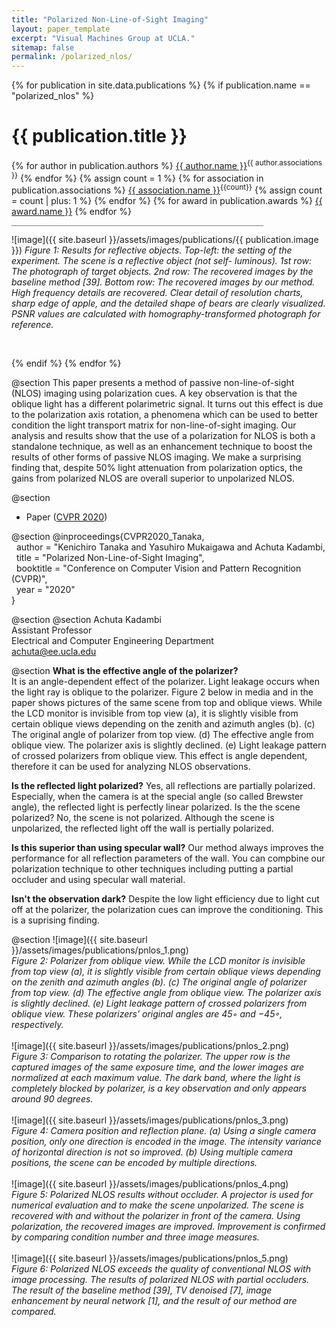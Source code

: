 ```yaml
---
title: "Polarized Non-Line-of-Sight Imaging"
layout: paper_template
excerpt: "Visual Machines Group at UCLA."
sitemap: false
permalink: /polarized_nlos/
---
```


{% for publication in site.data.publications %}
{% if publication.name == "polarized_nlos" %}

# {{ publication.title }}
{% for author in publication.authors %} [{{ author.name }}]({{author.link}})<sup>{{ author.associations }}</sup>
{% endfor %}
{% assign count = 1 %}
{% for association in publication.associations %} [{{ association.name }}]({{association.link}})<sup>{{count}}</sup> {% assign count = count | plus: 1 %}
{% endfor %}
{% for award in publication.awards %} [{{ award.name }}]({{award.link}})
{% endfor %}
<hr class="center" style="width: 80%; color: grey; height: 0.2px; background-color:grey;"/>

![image]({{ site.baseurl }}/assets/images/publications/{{ publication.image }})
*Figure 1: Results for reflective objects. Top-left: the setting of the experiment. The scene is a reflective object (not self- luminous). 1st row: The photograph of target objects. 2nd row: The recovered images by the baseline method [39]. Bottom row: The recovered images by our method. High frequency details are recovered. Clear detail of resolution charts, sharp edge of apple, and the detailed shape of bears are clearly visualized. PSNR values are calculated with homography-transformed photograph for reference.*

<br>

{% endif %}
{% endfor %}

<!--

  1 Abstract
  2 Files
  3 Citations
  4 Press
  5 Contact
  6 FAQ
  7 Media

-->

@section
This paper presents a method of passive non-line-of-sight (NLOS) imaging using polarization cues. A key observation is that the oblique light has a different polarimetric signal. It turns out this effect is due to the polarization axis rotation, a phenomena which can be used to better condition the light transport matrix for non-line-of-sight imaging. Our analysis and results show that the use of a polarization for NLOS is both a standalone technique, as well as an enhancement technique to boost the results of other forms of passive NLOS imaging. We make a surprising finding that, despite 50% light attenuation from polarization optics, the gains from polarized NLOS are overall superior to unpolarized NLOS.


@section
- Paper ([CVPR 2020](https://openaccess.thecvf.com/content_CVPR_2020/papers/Tanaka_Polarized_Non-Line-of-Sight_Imaging_CVPR_2020_paper.pdf))

@section
@inproceedings{CVPR2020_Tanaka, \
  &nbsp; author = "Kenichiro Tanaka and Yasuhiro Mukaigawa and Achuta Kadambi, \
  &nbsp; title = "Polarized Non-Line-of-Sight Imaging", \
  &nbsp; booktitle = "Conference on Computer Vision and Pattern Recognition (CVPR)", \
  &nbsp; year = "2020" \
}

@section
@section
Achuta Kadambi \
Assistant Professor \
Electrical and Computer Engineering Department \
achuta@ee.ucla.edu

@section
**What is the effective angle of the polarizer?**\
It is an angle-dependent effect of the polarizer. Light leakage occurs when the light ray is oblique to the polarizer. Figure 2 below in media and in the paper shows pictures of the same scene from top and oblique views. While the LCD monitor is invisible from top view (a), it is slightly visible from certain oblique views depending on the zenith and azimuth angles (b). (c) The original angle of polarizer from top view. (d) The effective angle from oblique view. The polarizer axis is slightly declined. (e) Light leakage pattern of crossed polarizers from oblique view. This effect is angle dependent, therefore it can be used for analyzing NLOS observations.

**Is the reflected light polarized?**
Yes, all reflections are partially polarized. Especially, when the camera is at the special angle (so called Brewster angle), the reflected light is perfectly linear polarized.
Is the the scene polarized?
No, the scene is not polarized. Although the scene is unpolarized, the reflected light off the wall is pertially polarized.

**Is this superior than using specular wall?**
Our method always improves the performance for all reflection parameters of the wall. You can compbine our polarization technique to other techniques including putting a partial occluder and using specular wall material.

**Isn't the observation dark?**
Despite the low light efficiency due to light cut off at the polarizer, the polarization cues can improve the conditioning. This is a suprising finding.

@section
![image]({{ site.baseurl }}/assets/images/publications/pnlos_1.png)
<br>
*Figure 2: Polarizer from oblique view. While the LCD monitor is invisible from top view (a), it is slightly visible from certain oblique views depending on the zenith and azimuth angles (b). (c) The original angle of polarizer from top view. (d) The effective angle from oblique view. The polarizer axis is slightly declined. (e) Light leakage pattern of crossed polarizers from oblique view. These polarizers’ original angles are 45◦ and −45◦, respectively.*
<br><br>
![image]({{ site.baseurl }}/assets/images/publications/pnlos_2.png)
<br>
*Figure 3: Comparison to rotating the polarizer. The upper row is the captured images of the same exposure time, and the lower images are normalized at each maximum value. The dark band, where the light is completely blocked by polarizer, is a key observation and only appears around 90 degrees.*
<br><br>
![image]({{ site.baseurl }}/assets/images/publications/pnlos_3.png)
<br>
*Figure 4: Camera position and reflection plane. (a) Using a single camera position, only one direction is encoded in the image. The intensity variance of horizontal direction is not so improved. (b) Using multiple camera positions, the scene can be encoded by multiple directions.*
<br><br>
![image]({{ site.baseurl }}/assets/images/publications/pnlos_4.png)
<br>
*Figure 5: Polarized NLOS results without occluder. A projector is used for numerical evaluation and to make the scene unpolarized. The scene is recovered with and without the polarizer in front of the camera. Using polarization, the recovered images are improved. Improvement is confirmed by comparing condition number and three image measures.*
<br><br>
![image]({{ site.baseurl }}/assets/images/publications/pnlos_5.png)
<br>
*Figure 6: Polarized NLOS exceeds the quality of conventional NLOS with image processing. The results of polarized NLOS with partial occluders. The result of the baseline method [39], TV denoised [7], image enhancement by neural network [1], and the result of our method are compared.*
